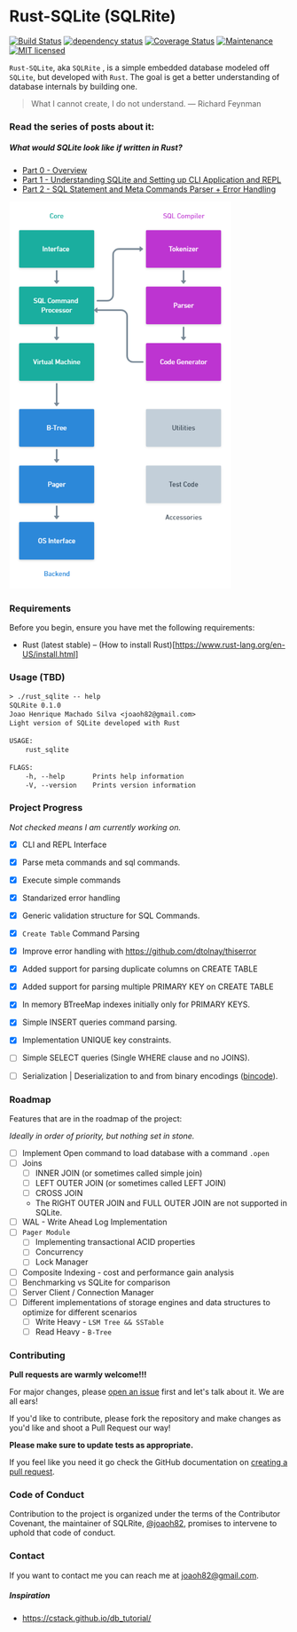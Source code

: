 Rust-SQLite (SQLRite)
===
[![Build Status](https://github.com/joaoh82/rust_sqlite/workflows/Rust/badge.svg)](https://github.com/joaoh82/rust_sqlite/actions)
[![dependency status](https://deps.rs/repo/github/joaoh82/rust_sqlite/status.svg)](https://deps.rs/repo/github/joaoh82/rust_sqlite)
[![Coverage Status](https://coveralls.io/repos/github/joaoh82/rust_sqlite/badge.svg?branch=main)](https://coveralls.io/github/joaoh82/rust_sqlite?branch=main)
[![Maintenance](https://img.shields.io/badge/maintenance-actively%20maintained-brightgreen.svg)](https://deps.rs/repo/github/joaoh82/rust_sqlite)
[![MIT licensed](https://img.shields.io/badge/license-MIT-blue.svg)](./LICENSE)

`Rust-SQLite`, aka `SQLRite` , is a simple embedded database modeled off `SQLite`, but developed with `Rust`. The goal is get a better understanding of database internals by building one.

> What I cannot create, I do not understand. 
> — Richard Feynman

### Read the series of posts about it:
##### What would SQLite look like if written in Rust?
* [Part 0 - Overview](https://medium.com/the-polyglot-programmer/what-would-sqlite-would-look-like-if-written-in-rust-part-0-4fc192368984)
* [Part 1 - Understanding SQLite and Setting up CLI Application and REPL](https://medium.com/the-polyglot-programmer/what-would-sqlite-look-like-if-written-in-rust-part-1-4a84196c217d)
* [Part 2 - SQL Statement and Meta Commands Parser + Error Handling](https://medium.com/the-polyglot-programmer/what-would-sqlite-look-like-if-written-in-rust-part-2-55b30824de0c)

![The SQLite Architecture](images/architecture.png "The SQLite Architecture")

### Requirements
Before you begin, ensure you have met the following requirements:
* Rust (latest stable) – (How to install Rust)[https://www.rust-lang.org/en-US/install.html]

### Usage (TBD)

```shell
> ./rust_sqlite -- help
SQLRite 0.1.0
Joao Henrique Machado Silva <joaoh82@gmail.com>
Light version of SQLite developed with Rust

USAGE:
    rust_sqlite

FLAGS:
    -h, --help       Prints help information
    -V, --version    Prints version information
```

### Project Progress
*Not checked means I am currently working on.*
- [x] CLI and REPL Interface
- [x] Parse meta commands and sql commands.
- [x] Execute simple commands
- [x] Standarized error handling
- [x] Generic validation structure for SQL Commands.
- [x] `Create Table` Command Parsing
- [x] Improve error handling with https://github.com/dtolnay/thiserror
- [x] Added support for parsing duplicate columns on CREATE TABLE
- [x] Added support for parsing multiple PRIMARY KEY on CREATE TABLE
- [x] In memory BTreeMap indexes initially only for PRIMARY KEYS.
- [x] Simple INSERT queries command parsing.
- [x] Implementation UNIQUE key constraints.
- [ ] Simple SELECT queries (Single WHERE clause and no JOINS).
- [ ] Serialization | Deserialization to and from binary encodings ([bincode](https://crates.io/crates/bincode)).


### Roadmap
Features that are in the roadmap of the project:

*Ideally in order of priority, but nothing set in stone.*


- [ ] Implement Open command to load database with a command `.open`
- [ ] Joins
  - [ ] INNER JOIN (or sometimes called simple join)
  - [ ] LEFT OUTER JOIN (or sometimes called LEFT JOIN)
  - [ ] CROSS JOIN
  - The RIGHT OUTER JOIN and FULL OUTER JOIN are not supported in SQLite.
- [ ] WAL - Write Ahead Log Implementation
- [ ] `Pager Module` 
  - [ ] Implementing transactional ACID properties
  - [ ] Concurrency
  - [ ] Lock Manager
- [ ] Composite Indexing - cost and performance gain analysis
- [ ] Benchmarking vs SQLite for comparison
- [ ] Server Client / Connection Manager
- [ ] Different implementations of storage engines and data structures to optimize for different scenarios
  - [ ] Write Heavy - `LSM Tree && SSTable`
  - [ ] Read Heavy - `B-Tree`

### Contributing
**Pull requests are warmly welcome!!!**

For major changes, please [open an issue](https://github.com/joaoh82/rust_sqlite/issues/new) first and let's talk about it. We are all ears!

If you'd like to contribute, please fork the repository and make changes as you'd like and shoot a Pull Request our way!

**Please make sure to update tests as appropriate.**

If you feel like you need it go check the GitHub documentation on [creating a pull request](https://help.github.com/en/github/collaborating-with-issues-and-pull-requests/creating-a-pull-request).

### Code of Conduct

Contribution to the project is organized under the terms of the
Contributor Covenant, the maintainer of SQLRite, [@joaoh82](https://github.com/joaoh82), promises to
intervene to uphold that code of conduct.

### Contact

If you want to contact me you can reach me at <joaoh82@gmail.com>.

##### Inspiration
* https://cstack.github.io/db_tutorial/